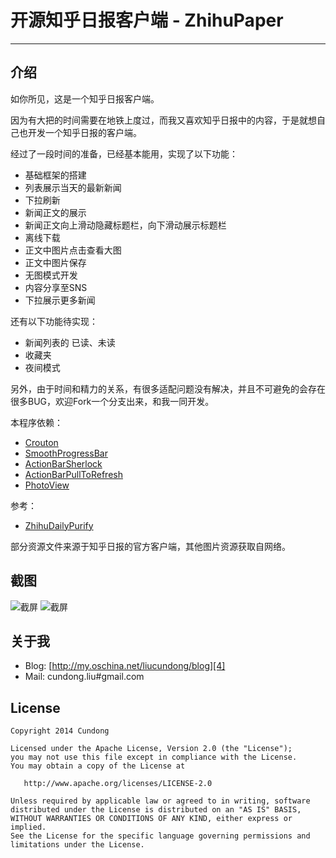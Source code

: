 # 开源知乎日报客户端 - ZhihuPaper

------

## 介绍

如你所见，这是一个知乎日报客户端。

因为有大把的时间需要在地铁上度过，而我又喜欢知乎日报中的内容，于是就想自己也开发一个知乎日报的客户端。

经过了一段时间的准备，已经基本能用，实现了以下功能：

* 基础框架的搭建
* 列表展示当天的最新新闻
* 下拉刷新
* 新闻正文的展示
* 新闻正文向上滑动隐藏标题栏，向下滑动展示标题栏
* 离线下载
* 正文中图片点击查看大图
* 正文中图片保存
* 无图模式开发
* 内容分享至SNS
* 下拉展示更多新闻

还有以下功能待实现：
* 新闻列表的 已读、未读
* 收藏夹
* 夜间模式

另外，由于时间和精力的关系，有很多适配问题没有解决，并且不可避免的会存在很多BUG，欢迎Fork一个分支出来，和我一同开发。

本程序依赖：

* [Crouton][3]
* [SmoothProgressBar][4]
* [ActionBarSherlock][5]
* [ActionBarPullToRefresh][6]
* [PhotoView][8]

参考：
* [ZhihuDailyPurify][7]

部分资源文件来源于知乎日报的官方客户端，其他图片资源获取自网络。

## 截图

![截屏][1]
![截屏][2]

## 关于我

* Blog: [http://my.oschina.net/liucundong/blog][4]
* Mail: cundong.liu#gmail.com

## License

    Copyright 2014 Cundong

    Licensed under the Apache License, Version 2.0 (the "License");
    you may not use this file except in compliance with the License.
    You may obtain a copy of the License at

       http://www.apache.org/licenses/LICENSE-2.0

    Unless required by applicable law or agreed to in writing, software
    distributed under the License is distributed on an "AS IS" BASIS,
    WITHOUT WARRANTIES OR CONDITIONS OF ANY KIND, either express or implied.
    See the License for the specific language governing permissions and
    limitations under the License.

[1]: https://raw.githubusercontent.com/cundong/ZhihuPaper/master/screenshot/one.png
[2]: https://raw.githubusercontent.com/cundong/ZhihuPaper/master/screenshot/two.png
[3]: https://github.com/keyboardsurfer/Crouton
[4]: https://github.com/castorflex/SmoothProgressBar
[5]: https://github.com/JakeWharton/ActionBarSherlock
[6]: https://github.com/chrisbanes/ActionBar-PullToRefresh
[7]: https://github.com/izzyleung/ZhihuDailyPurify
[8]: https://github.com/chrisbanes/PhotoView
